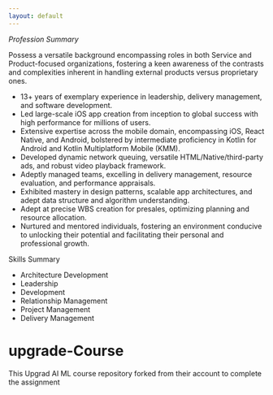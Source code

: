 ```yaml
---
layout: default
---
```

*Profession Summary*

Possess a versatile background encompassing roles in both Service and Product-focused organizations, fostering a keen awareness of the contrasts and complexities inherent in handling external products versus proprietary ones.
- 13+ years of exemplary experience in leadership, delivery management, and software development. 
- Led large-scale iOS app creation from inception to global success with high performance for millions of users. 
- Extensive expertise across the mobile domain, encompassing iOS, React Native, and Android, bolstered by intermediate proficiency in Kotlin for Android and Kotlin Multiplatform Mobile (KMM). 
- Developed dynamic network queuing, versatile HTML/Native/third-party ads, and robust video playback framework. 
- Adeptly managed teams, excelling in delivery management, resource evaluation, and performance appraisals. 
- Exhibited mastery in design patterns, scalable app architectures, and adept data structure and algorithm understanding. 
- Adept at precise WBS creation for presales, optimizing planning and resource allocation. 
- Nurtured and mentored individuals, fostering an environment conducive to unlocking their potential and facilitating their personal and professional growth. 

Skills Summary
- Architecture Development
- Leadership
- Development
- Relationship Management
- Project Management
- Delivery Management

# upgrade-Course

This Upgrad AI ML course repository forked from their account to complete the assignment
